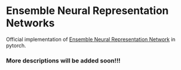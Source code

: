 # Ensemble Neural Representation Networks

Official implementation of <a href="https://arxiv.org/abs/2110.04124">Ensemble Neural Representation Network</a> 
in pytorch. 


### More descriptions will be added soon!!!
